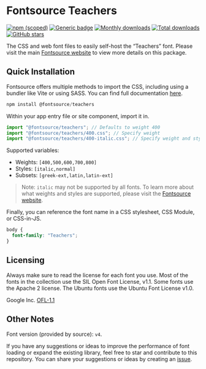 # Fontsource Teachers

[![npm (scoped)](https://img.shields.io/npm/v/@fontsource/teachers?color=brightgreen)](https://www.npmjs.com/package/@fontsource/teachers) [![Generic badge](https://img.shields.io/badge/fontsource-passing-brightgreen)](https://github.com/fontsource/fontsource) [![Monthly downloads](https://badgen.net/npm/dm/@fontsource/teachers)](https://github.com/fontsource/fontsource) [![Total downloads](https://badgen.net/npm/dt/@fontsource/teachers)](https://github.com/fontsource/fontsource) [![GitHub stars](https://img.shields.io/github/stars/fontsource/fontsource.svg?style=social&label=Star)](https://github.com/fontsource/fontsource/stargazers)

The CSS and web font files to easily self-host the “Teachers” font. Please visit the main [Fontsource website](https://fontsource.org/fonts/teachers) to view more details on this package.

## Quick Installation

Fontsource offers multiple methods to import the CSS, including using a bundler like Vite or using SASS. You can find full documentation [here](https://fontsource.org/docs/getting-started/introduction).

```javascript
npm install @fontsource/teachers
```

Within your app entry file or site component, import it in.

```javascript
import "@fontsource/teachers"; // Defaults to weight 400
import "@fontsource/teachers/400.css"; // Specify weight
import "@fontsource/teachers/400-italic.css"; // Specify weight and style
```

Supported variables:
- Weights: `[400,500,600,700,800]`
- Styles: `[italic,normal]`
- Subsets: `[greek-ext,latin,latin-ext]`

> Note: `italic` may not be supported by all fonts. To learn more about what weights and styles are supported, please visit the [Fontsource website](https://fontsource.org/fonts/teachers).

Finally, you can reference the font name in a CSS stylesheet, CSS Module, or CSS-in-JS.

```css
body {
  font-family: "Teachers";
}
```

## Licensing
Always make sure to read the license for each font you use. Most of the fonts in the collection use the SIL Open Font License, v1.1. Some fonts use the Apache 2 license. The Ubuntu fonts use the Ubuntu Font License v1.0.

Google Inc.
[OFL-1.1](http://scripts.sil.org/OFL)

## Other Notes
Font version (provided by source): `v4`.

If you have any suggestions or ideas to improve the performance of font loading or expand the existing library, feel free to star and contribute to this repository. You can share your suggestions or ideas by creating an [issue](https://github.com/fontsource/fontsource/issues).